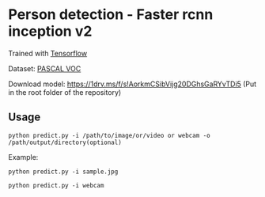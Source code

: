 # Person detection - Faster rcnn inception v2

Trained with [Tensorflow](https://github.com/tensorflow/models/tree/master/research/object_detection)

Dataset: [PASCAL VOC](http://host.robots.ox.ac.uk/pascal/VOC/)

Download model: https://1drv.ms/f/s!AorkmCSibVijg20DGhsGaRYvTDi5 (Put in the root folder of the repository)


## Usage
`python predict.py -i /path/to/image/or/video or webcam -o /path/output/directory(optional)`

Example:

`python predict.py -i sample.jpg`

`python predict.py -i webcam`
